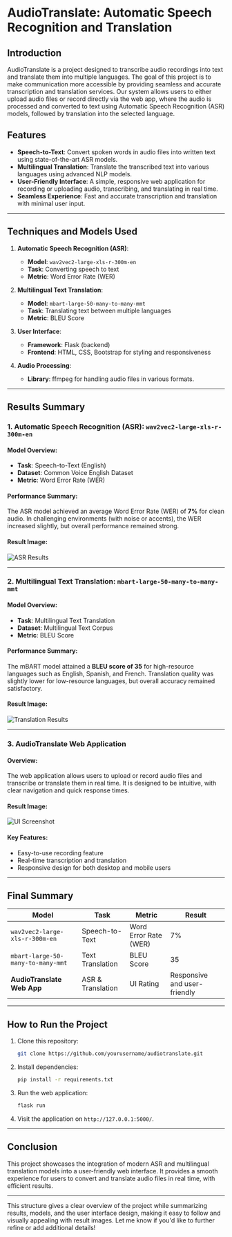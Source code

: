 # AudioTranslate: Automatic Speech Recognition and Translation
## Introduction

AudioTranslate is a project designed to transcribe audio recordings into text and translate them into multiple languages. The goal of this project is to make communication more accessible by providing seamless and accurate transcription and translation services. Our system allows users to either upload audio files or record directly via the web app, where the audio is processed and converted to text using Automatic Speech Recognition (ASR) models, followed by translation into the selected language.

## Features

- **Speech-to-Text**: Convert spoken words in audio files into written text using state-of-the-art ASR models.
- **Multilingual Translation**: Translate the transcribed text into various languages using advanced NLP models.
- **User-Friendly Interface**: A simple, responsive web application for recording or uploading audio, transcribing, and translating in real time.
- **Seamless Experience**: Fast and accurate transcription and translation with minimal user input.

---

## Techniques and Models Used

1. **Automatic Speech Recognition (ASR)**: 
   - **Model**: `wav2vec2-large-xls-r-300m-en`
   - **Task**: Converting speech to text
   - **Metric**: Word Error Rate (WER)

2. **Multilingual Text Translation**:
   - **Model**: `mbart-large-50-many-to-many-mmt`
   - **Task**: Translating text between multiple languages
   - **Metric**: BLEU Score

3. **User Interface**:
   - **Framework**: Flask (backend)
   - **Frontend**: HTML, CSS, Bootstrap for styling and responsiveness

4. **Audio Processing**:
   - **Library**: ffmpeg for handling audio files in various formats.

---

## Results Summary

### 1. **Automatic Speech Recognition (ASR)**: `wav2vec2-large-xls-r-300m-en`

#### **Model Overview**:
- **Task**: Speech-to-Text (English)
- **Dataset**: Common Voice English Dataset
- **Metric**: Word Error Rate (WER)

#### **Performance Summary**:
The ASR model achieved an average Word Error Rate (WER) of **7%** for clean audio. In challenging environments (with noise or accents), the WER increased slightly, but overall performance remained strong.

#### **Result Image**:
![ASR Results](images/asr_results.png)

---

### 2. **Multilingual Text Translation**: `mbart-large-50-many-to-many-mmt`

#### **Model Overview**:
- **Task**: Multilingual Text Translation
- **Dataset**: Multilingual Text Corpus
- **Metric**: BLEU Score

#### **Performance Summary**:
The mBART model attained a **BLEU score of 35** for high-resource languages such as English, Spanish, and French. Translation quality was slightly lower for low-resource languages, but overall accuracy remained satisfactory.

#### **Result Image**:
![Translation Results](images/translation_results.png)

---

### 3. **AudioTranslate Web Application**

#### **Overview**:
The web application allows users to upload or record audio files and transcribe or translate them in real time. It is designed to be intuitive, with clear navigation and quick response times.

#### **Result Image**:
![UI Screenshot](images/ui_screenshot.png)

#### **Key Features**:
- Easy-to-use recording feature
- Real-time transcription and translation
- Responsive design for both desktop and mobile users

---

## Final Summary

| Model                                | Task                   | Metric               | Result              |
|---------------------------------------|------------------------|----------------------|---------------------|
| `wav2vec2-large-xls-r-300m-en`        | Speech-to-Text          | Word Error Rate (WER) | 7%                  |
| `mbart-large-50-many-to-many-mmt`     | Text Translation        | BLEU Score            | 35                  |
| **AudioTranslate Web App**            | ASR & Translation       | UI Rating             | Responsive and user-friendly |

---

## How to Run the Project

1. Clone this repository:
   ```bash
   git clone https://github.com/yourusername/audiotranslate.git
   ```
   
2. Install dependencies:
   ```bash
   pip install -r requirements.txt
   ```

3. Run the web application:
   ```bash
   flask run
   ```

4. Visit the application on `http://127.0.0.1:5000/`.

---

## Conclusion

This project showcases the integration of modern ASR and multilingual translation models into a user-friendly web interface. It provides a smooth experience for users to convert and translate audio files in real time, with efficient results.

---

This structure gives a clear overview of the project while summarizing results, models, and the user interface design, making it easy to follow and visually appealing with result images. Let me know if you'd like to further refine or add additional details!